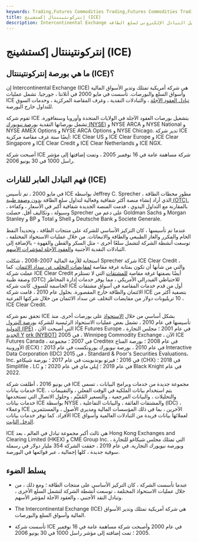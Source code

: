 ```yaml
---
keywords: Trading,Futures Commodities Trading,Futures Commodities Trading Strategy and Education,Futures and Commodities Trading,Strategy and Education
title: إنتركونتيننتال إكستشينج (ICE)
description: Intercontinental Exchange هو سوق يقع مقره في أتلانتا ، جورجيا ويسهل التبادل الإلكتروني لسلع الطاقة.
---
```


# إنتركونتيننتال إكستشينج (ICE)
## ما هي بورصة إنتركونتيننتال (ICE)؟

إن Intercontinental Exchange (ICE) هي شركة أمريكية تمتلك وتدير الأسواق المالية وأسواق السلع والبورصات. تأسست في مايو 2000 في أتلانتا ، جورجيا. تشمل عمليات ICE [تبادل العقود الآجلة](/futuresexchange) ، والتبادلات النقدية ، وغرف المقاصة المركزية ، وخدمات السوق للتداول خارج البورصة.

تقوم شركة ICE بتشغيل بورصات العقود الآجلة في الولايات المتحدة وأوروبا وسنغافورة. تشمل بورصاتها النقدية [بورصة نيويورك (NYSE)](/nyse) و NYSE ARCA و NYSE National و NYSE AMEX Options و NYSE ARCA Options و NYSE Chicago. تدير شركة ICE أيضًا ستة غرف مقاصة مركزية: ICE Clear US و ICE Clear Europe و ICE Clear Singapore و ICE Clear Credit و ICE Clear Netherlands و ICE NGX.

أصبحت شركة ICE شركة مساهمة عامة في 16 نوفمبر 2005 ، وتمت إضافتها إلى مؤشر راسل 1000 في 30 يونيو 2006.

## فهم التبادل العابر للقارات (ICE)

في مايو 2000 ، تم تأسيس ICE بواسطة Jeffrey C. Sprecher ، مطور محطات الطاقة الذي أراد إنشاء منصة أكثر شفافية وفعالية لتداول سلع الطاقة [بدون وصفة طبية (OTC).](/over-the-countermarket) بالمقارنة مع التداول اليدوي ، قدمت المنصة الجديدة شفافية أكبر في الأسعار ، وكفاءة ، وسيولة ، وتكاليف أقل. حصلت Sprecher على دعم من Goldman Sachs و Morgan Stanley و BP و Total و Shell و Deutsche Bank و Societe Generale.

عندما تم تأسيسها ، كان التركيز الأساسي للشركة على منتجات الطاقة ، وتحديداً النفط الخام والمكرر والغاز الطبيعي والطاقة والانبعاثات. من خلال عمليات الاستحواذ المختلفة ، توسعت أنشطة الشركة لتشمل سلعًا أخرى - مثل السكر والقطن والقهوة - بالإضافة إلى التبادلات النقدية الأجنبية [والعقود الآجلة لمؤشرات الأسهم](/indexfutures).

استجابة للأزمة المالية 2007-2008 ، شكلت Sprecher شركة ICE Clear Credit ، والتي من شأنها أن تكون بمثابة غرفة مقاصة [لمقايضات التخلف عن سداد الائتمان](/creditdefaultswap). كما عملت شركة ICE Clear Credit أيضًا بصفتها غرفة مقاصة [للمشتقات](/derivative) التي لا تستلزم وصفة طبية (OTC) للاحتياطي الفيدرالي الأمريكي ، مما يوفر خدمات إدارة المخاطر الحاسمة للسوق. كانت شركة ICE أول من قدم خدمات المقاصة في أسواق مشتقات الائتمان والطاقة خارج المقصورة. بحلول عام 2010 ، قامت شركة ICE بتصفية أكثر من 10 تريليونات دولار من مقايضات التخلف عن سداد الائتمان من خلال شركتها الفرعية ، ICE Clear Credit.

تحقق نمو شركة ICE بشكل أساسي من خلال [الاستحواذ](/acquisition) على بورصات أخرى. منذ تأسيسها في عام 2010 ، تشمل بعض عمليات الاستحواذ الرئيسية للشركة [بورصة البترول الدولية (IPE)](/international-petroleum-exchange) ، التي أصبحت الآن ICE Futures Europe ، في عام 2001 ؛ مجلس التجارة [الجديد Y](/nybot) [ork (NYBOT)](/nybot) في 2005 ، Winnipeg Commodity Exchange ، الآن ICE Futures Canada ، في 2007 ؛ مجموعة Creditex في عام 2008 ؛ بورصة المناخ الأوروبية (ECX) في عام 2010 ، بورصة نيويورك يورونكست في عام 2013 ؛ Interactive Data Corporation (IDC) في 2015 ، Standard & Poor's Securities Evaluations، Inc. في 2016 ؛ فيرتو بوندبوينت في عام 2017 ؛ بورصة شيكاغو (CHX) في 2018 ؛ Simplifile ، LC في عام 2019 ؛ إيلي ماي في عام 2020 ؛ و Black Knight في عام 2022.

في يونيو 2016 ، أطلقت شركة ICE مجموعة جديدة من خدمات وبرامج البيانات ، تسمى خدمات بيانات ICE. يتم استخدام بيانات الملكية في الوقت الفعلي ، والتقييمات ، والتحليلات ، والبيانات المرجعية ، والتسعير المُقيَّم ، وحلول الاتصال التي تستخدمها خدمات بيانات ICE بواسطة NYSE ، والمشتقات الفائقة ، والبيانات التفاعلية (IDC) ، وعملاء ICE الآخرين ، بما في ذلك المؤسسات المالية ومديري الأصول ، والمستثمرين الأفراد. كما توفر خدمات بيانات ICE لعملائها بيانات فريدة من التبادلات العالمية وأسواق [الدخل الثابت](/fixedincome).

ICE هي ثالث أكبر مجموعة تبادل في العالم ، بعد Hong Kong Exchanges and Clearing Limited (HKEX) و CME Group Inc. ، التي تمتلك مجلس شيكاغو للتجارة وبورصة نيويورك التجارية. في عام 2019 ، حققت الشركة 354 مليار دولار في رسملة سوقية جديدة ، كلها إجمالية ، عبر قوائمها في البورصة.

## يسلط الضوء

- عندما تأسست الشركة ، كان التركيز الأساسي على منتجات الطاقة ؛ ومع ذلك ، من خلال عمليات الاستحواذ المختلفة ، توسعت أنشطة الشركة لتشمل السلع الأخرى ، وتبادل النقد الأجنبي ، والعقود الآجلة لمؤشر الأسهم.

- The Intercontinental Exchange (ICE) هي شركة أمريكية تمتلك وتدير الأسواق المالية وأسواق السلع والبورصات.

- تأسست شركة ICE في عام 2000 وأصبحت شركة مساهمة عامة في 16 نوفمبر 2005 ؛ تمت إضافته إلى مؤشر راسل 1000 في 30 يونيو 2006.

